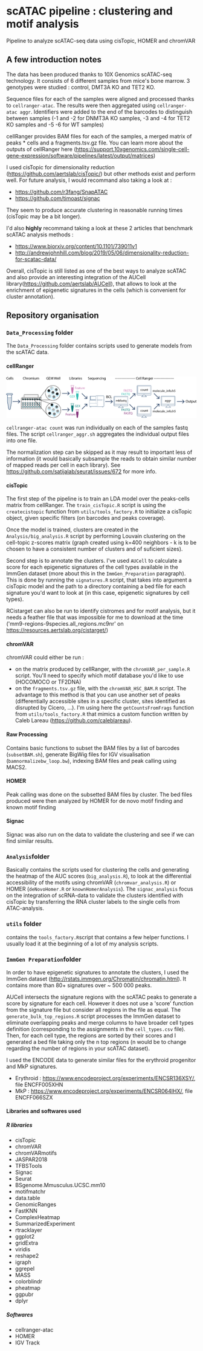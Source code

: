 # scATAC pipeline : clustering and motif analysis

Pipeline to analyze scATAC-seq data using cisTopic, HOMER and chromVAR

## A few introduction notes 

The data has been produced thanks to 10X Genomics scATAC-seq technology. 
It consists of 6 different samples from mice's bone marrow. 3 genotypes were studied : control, DMT3A KO and TET2 KO. 

Sequence files for each of the samples were aligned and processed thanks to `cellranger-atac`. The results were then aggregated using `cellranger-atac aggr`. Identifiers were added to the end of the barcodes to distinguish between samples (-1 and -2 for DNMT3A KO samples, -3 and -4 for TET2 KO samples and -5 -6 for WT samples)

cellRanger provides BAM files for each of the samples, a merged matrix of peaks * cells and a fragments.tsv.gz file.
You can learn more about the outputs of cellRanger here (https://support.10xgenomics.com/single-cell-gene-expression/software/pipelines/latest/output/matrices)

I used cisTopic for dimensionality reduction (https://github.com/aertslab/cisTopic/) but other methods exist and perform well. For future analysis, I would recommand also taking a look at : 
- https://github.com/r3fang/SnapATAC 
- https://github.com/timoast/signac

They seem to produce accurate clustering in reasonable running times (cisTopic may be a bit longer). 

I'd also **highly** recommand taking a look at these 2 articles that benchmark scATAC analysis methods : 
- https://www.biorxiv.org/content/10.1101/739011v1
- http://andrewjohnhill.com/blog/2019/05/06/dimensionality-reduction-for-scatac-data/

Overall, cisTopic is still listed as one of the best ways to analyze scATAC and also provide an interesting integration of the  AUCell library(https://github.com/aertslab/AUCell), that allows to look at the enrichment of epigenetic signatures in the cells (which is convenient for cluster annotation). 

## Repository organisation 

### `Data_Processing` folder

The `Data_Processing` folder contains scripts used to generate models from the scATAC data. 

#### cellRanger

![cellRanger workflow](https://github.com/BaptisteGrs/scATAC/blob/master/images/cellranger_aggr_1_bw_2.png)

`cellranger-atac count` was run individually on each of the samples fastq files. 
The script `cellranger_aggr.sh` aggregates the individual output files into one file. 

The normalization step can be skipped as it may result to important less of information (it would basically subsample the reads to obtain similar number of mapped reads per cell in each library). 
See https://github.com/satijalab/seurat/issues/672 for more info. 


#### cisTopic

The first step of the pipeline is to train an LDA model over the peaks-cells matrix from cellRanger.
The `train_cisTopic.R` script is using the `createcistopic` function from `utils/tools_factory.R` to initialize a cisTopic object, given specific filters (on barcodes and peaks coverage). 

Once the model is trained, clusters are created in the `Analysis/big_analysis.R` script by performing Louvain clustering on the cell-topic z-scores matrix (graph created using k=400 neighbors - k is to be chosen to have a consistent number of clusters and of suficient sizes).

Second step is to annotate the clusters. I've used `AUCell` to calculate a score for each epigenetic signatures of the cell types available in the ImmGen dataset (more about this in the `ImmGen_Preparation` paragraph). 
This is done by running the `signatures.R` script, that takes into argument a cisTopic model and the path to a directory containing a bed file for each signature you'd want to look at (in this case, epigenetic signatures by cell types). 

RCistarget can also be run to identify cistromes and for motif analysis, but it needs a feather file that was impossible for me to download at the time ('mm9-regions-9species.all_regions.mc9nr' on https://resources.aertslab.org/cistarget/) 

#### chromVAR

chromVAR could either be run : 
- on the matrix produced by cellRanger, with the `chromVAR_per_sample.R` script. You'll need to specify which motif database you'd like to use (HOCOMOCO or TF2DNA)
- on the `fragments.tsv.gz` file, with the `chromVAR_HSC_BAM.R` script. The advantage to this method is that you can use another set of peaks (differentially accessible sites in a specific cluster, sites identified as disrupted by Cicero, ...). I'm using here the `getCountsFromFrags` function from `utils/tools_factory.R` that mimics a custom function written by Caleb Lareau (https://github.com/caleblareau). 

#### Raw Processing 

Contains basic functions to subset the BAM files by a list of barcodes (`subsetBAM.sh`), generate BigWig files for IGV visualisation (`bamnormalizebw_loop.bw`), indexing BAM files and peak calling using MACS2. 

#### HOMER

Peak calling was done on the subsetted BAM files by cluster. The bed files produced were then analyzed by HOMER for de novo motif finding and known motif finding

#### Signac 

Signac was also run on the data to validate the clustering and see if we can find similar results. 

### `Analysis`folder

Basically contains the scripts used for clustering the cells and generating the heatmap of the AUC scores (`big_analysis.R`), to look at the differential accessibility of the motifs using chromVAR (`chromvar_analysis.R`) or HOMER (`deNovoHomer.R` or `knownHomerAnalysis`). 
The `signac_analysis` focus on the integration of scRNA-data to validate the clusters identified with cisTopic by transferring the RNA cluster labels to the single cells from ATAC-analysis.

### `utils` folder

contains the `tools_factory.R`script that contains a few helper functions. I usually load it at the beginning of a lot of my analysis scripts. 

### `ImmGen Preparation`folder

In order to have epigenetic signatures to annotate the clusters, I used the ImmGen dataset (http://rstats.immgen.org/Chromatin/chromatin.html). 
It contains more than 80+ signatures over ~ 500 000 peaks.  

AUCell intersects the signature regions with the scATAC peaks to generate a score by signature for each cell. However it does not use a 'score' function from the signature file but consider all regions in the file as equal. 
The `generate_bulk_top_regions.R` script processes the ImmGen dataset to eliminate overlapping peaks and merge columns to have broader cell types definition (corresponding to the assignments in the `cell_types.csv` file). Then, for each cell type, the regions are sorted by their scores and I generated a bed file taking only the n top regions (n would be to change regarding the number of regions in your scATAC dataset).  

I used the ENCODE data to generate similar files for the erythroid progenitor and MkP signatures. 
- Erythroid : https://www.encodeproject.org/experiments/ENCSR136XSY/, file ENCFF005XHN
- MkP : https://www.encodeproject.org/experiments/ENCSR064IHX/, file ENCFF066SZX

#### Libraries and softwares used

##### R libraries

- cisTopic
- chromVAR
- chromVARmotifs
- JASPAR2018
- TFBSTools
- Signac
- Seurat
- BSgenome.Mmusculus.UCSC.mm10
- motifmatchr
- data.table
- GenomicRanges
- FastKNN
- ComplexHeatmap
- SummarizedExperiment 
- rtracklayer
- ggplot2
- gridExtra
- viridis
- reshape2
- igraph
- ggrepel
- MASS 
- colorblindr
- pheatmap 
- ggpubr
- dplyr

##### Softwares

- cellranger-atac
- HOMER
- IGV Track
